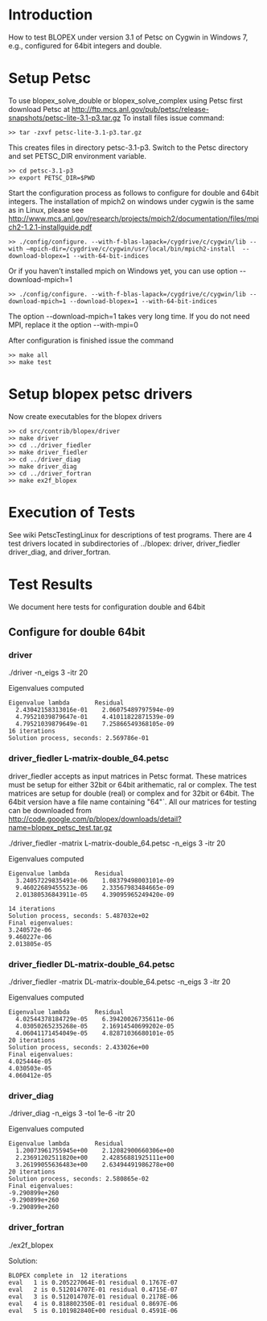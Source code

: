 

# Introduction #
How to test BLOPEX under version 3.1 of Petsc on Cygwin in Windows 7, e.g., configured for 64bit integers and double.
# Setup Petsc #
To use blopex\_solve\_double or blopex\_solve\_complex using Petsc first download Petsc at http://ftp.mcs.anl.gov/pub/petsc/release-snapshots/petsc-lite-3.1-p3.tar.gz
To install files issue command:
```
>> tar -zxvf petsc-lite-3.1-p3.tar.gz
```
This creates files in directory petsc-3.1-p3.
Switch to the Petsc directory and set PETSC\_DIR environment variable.
```
>> cd petsc-3.1-p3
>> export PETSC_DIR=$PWD
```
Start the configuration process as follows to configure for double and 64bit integers.  The installation of mpich2 on windows under cygwin is the same as in Linux, please see http://www.mcs.anl.gov/research/projects/mpich2/documentation/files/mpich2-1.2.1-installguide.pdf
```
>> ./config/configure. --with-f-blas-lapack=/cygdrive/c/cygwin/lib --with –mpich-dir=/cygdrive/c/cygwin/usr/local/bin/mpich2-install  --download-blopex=1 --with-64-bit-indices
```
Or  if you haven’t installed mpich on Windows yet,  you can use option  --download-mpich=1
```
>> ./config/configure. --with-f-blas-lapack=/cygdrive/c/cygwin/lib --download-mpich=1 --download-blopex=1 --with-64-bit-indices
```
The option --download-mpich=1 takes very long time. If you do not need MPI, replace it the option --with-mpi=0

After configuration is finished issue the command
```
>> make all
>> make test
```

# Setup blopex petsc drivers #
Now create executables for the blopex drivers
```
>> cd src/contrib/blopex/driver
>> make driver
>> cd ../driver_fiedler
>> make driver_fiedler
>> cd ../driver_diag
>> make driver_diag
>> cd ../driver_fortran
>> make ex2f_blopex
```
# Execution of Tests #
See wiki PetscTestingLinux for descriptions of test programs.
There are 4 test drivers located in subdirectories of ../blopex: driver,  driver\_fiedler driver\_diag, and driver\_fortran.
# Test Results #
We document here tests for configuration double and 64bit
## Configure for double  64bit ##

### driver ###

./driver -n\_eigs 3 -itr 20

Eigenvalues computed
```
Eigenvalue lambda       Residual
  2.43042158313016e-01    2.06075489797594e-09
  4.79521039879647e-01    4.41011822871539e-09
  4.79521039879649e-01    7.25866549368105e-09
16 iterations
Solution process, seconds: 2.569786e-01
```
### driver\_fiedler  L-matrix-double\_64.petsc ###
driver\_fiedler accepts as input matrices in Petsc format. These matrices must be setup for either 32bit or 64bit arithematic, ral or complex. The test matrices are setup for double (real) or complex and for 32bit or 64bit. The 64bit version have a file name containing "64"`. All our matrices for testing can be downloaded from http://code.google.com/p/blopex/downloads/detail?name=blopex_petsc_test.tar.gz

./driver\_fiedler -matrix L-matrix-double\_64.petsc -n\_eigs 3 -itr 20

Eigenvalues computed
```
Eigenvalue lambda       Residual
  3.24057229835491e-06    1.08379498003101e-09
  9.46022689455523e-06    2.33567983484665e-09
  2.01380536843911e-05    4.39095965249420e-09

14 iterations
Solution process, seconds: 5.487032e+02
Final eigenvalues:
3.240572e-06
9.460227e-06
2.013805e-05
```
### driver\_fiedler  DL-matrix-double\_64.petsc ###

./driver\_fiedler -matrix DL-matrix-double\_64.petsc -n\_eigs 3 -itr 20

Eigenvalues computed
```
Eigenvalue lambda       Residual
  4.02544378184729e-05    6.39420026735611e-06
  4.03050265235268e-05    2.16914540699202e-05
  4.06041171454049e-05    4.82871036680101e-05
20 iterations
Solution process, seconds: 2.433026e+00
Final eigenvalues:
4.025444e-05
4.030503e-05
4.060412e-05
```

### driver\_diag ###

./driver\_diag -n\_eigs 3 -tol 1e-6 -itr 20

Eigenvalues computed
```
Eigenvalue lambda       Residual
  1.20073961755945e+00    2.12082900660306e+00
  2.23691202511820e+00    2.42856881925111e+00
  3.26199055636483e+00    2.63494491986278e+00
20 iterations
Solution process, seconds: 2.580865e-02
Final eigenvalues:
-9.290899e+260
-9.290899e+260
-9.290899e+260
```

### driver\_fortran ###

./ex2f\_blopex

Solution:
```
BLOPEX complete in  12 iterations
eval   1 is 0.205227064E-01 residual 0.1767E-07
eval   2 is 0.512014707E-01 residual 0.4715E-07
eval   3 is 0.512014707E-01 residual 0.2178E-06
eval   4 is 0.818802350E-01 residual 0.8697E-06
eval   5 is 0.101982840E+00 residual 0.4591E-06
```
